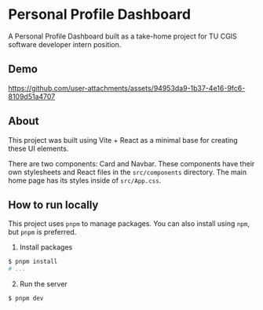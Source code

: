 # Personal Profile Dashboard

A Personal Profile Dashboard built as a take-home project for TU CGIS software developer intern position.

## Demo

https://github.com/user-attachments/assets/94953da9-1b37-4e16-9fc6-8109d51a4707

## About

This project was built using Vite + React as a minimal base for creating these UI elements.

There are two components: Card and Navbar. These components have their own stylesheets and React files in the `src/components`
directory. The main home page has its styles inside of `src/App.css`.

## How to run locally

This project uses `pnpm` to manage packages. You can also install using `npm`, but `pnpm` is preferred.

1. Install packages

```sh
$ pnpm install
# ...
```

2. Run the server

```sh
$ pnpm dev
```
